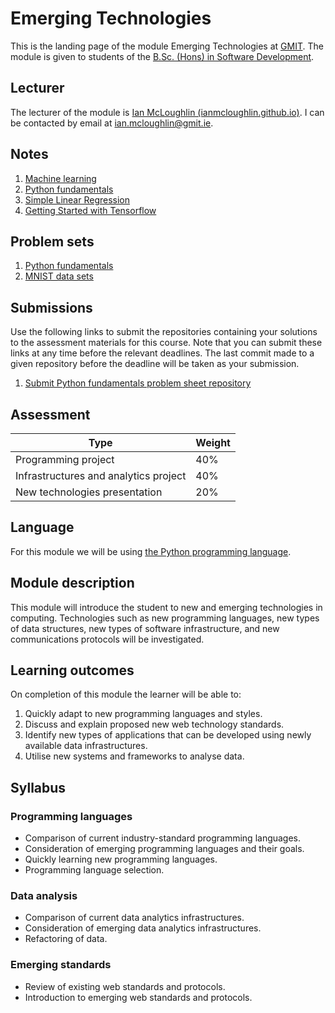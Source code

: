 # Emerging Technologies

This is the landing page of the module Emerging Technologies at [GMIT](http://www.gmit.ie/).
The module is given to students of the [B.Sc. (Hons) in Software Development](https://www.gmit.ie/software-development/bachelor-science-honours-software-development).


## Lecturer

The lecturer of the module is [Ian McLoughlin (ianmcloughlin.github.io)](https://ianmcloughlin.github.io).
I can be contacted by email at [ian.mcloughlin@gmit.ie](mailto:ian.mcloughlin@gmit.ie).


## Notes

1. [Machine learning](notes/learning.md)
2. [Python fundamentals](https://github.com/emerging-technologies/emerging-technologies.github.io/blob/master/notebooks/python-fundamentals.ipynb)
3. [Simple Linear Regression](https://github.com/emerging-technologies/emerging-technologies.github.io/blob/master/notebooks/simple-linear-regression.ipynb)
4. [Getting Started with Tensorflow](https://github.com/emerging-technologies/emerging-technologies.github.io/blob/master/notebooks/tensorflow-getting-started.ipynb)


## Problem sets

1. [Python fundamentals](problems/python-fundamentals.md)
2. [MNIST data sets](problems/digits.md)


## Submissions

Use the following links to submit the repositories containing your solutions to the assessment materials for this course.
Note that you can submit these links at any time before the relevant deadlines.
The last commit made to a given repository before the deadline will be taken as your submission.

1. [Submit Python fundamentals problem sheet repository](https://forms.office.com/Pages/ResponsePage.aspx?id=rs8Gj9UihEykbT2-PJNVjRknsyDoQWBFn3_IO6dRIpxUNFVLMzNUQUMxMlBITTE1QVJYUlVVR1ozRi4u)


## Assessment

| Type                                  | Weight |
| --------------------------------------|--------|
| Programming project                   |   40%  |
| Infrastructures and analytics project |   40%  |
| New technologies presentation         |   20%  |


## Language

For this module we will be using [the Python programming language](https://www.python.org/).


## Module description

This module will introduce the student to new and emerging technologies in computing.
Technologies such as new programming languages, new types of data structures, new types of software infrastructure, and new communications protocols will be investigated.


## Learning outcomes

On completion of this module the learner will be able to:
    
1. Quickly adapt to new programming languages and styles.
2. Discuss and explain proposed new web technology standards.
3. Identify new types of applications that can be developed using newly available data infrastructures.
4. Utilise new systems and frameworks to analyse data.


## Syllabus

### Programming languages
- Comparison of current industry-standard programming languages.
- Consideration of emerging programming languages and their goals.
- Quickly learning new programming languages.
- Programming language selection.

### Data analysis
- Comparison of current data analytics infrastructures.
- Consideration of emerging data analytics infrastructures.
- Refactoring of data.

### Emerging standards
- Review of existing web standards and protocols.
- Introduction to emerging web standards and protocols.


